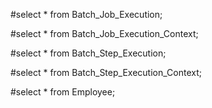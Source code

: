 #select * from Batch_Job_Execution;

#select * from Batch_Job_Execution_Context;

#select * from Batch_Step_Execution;

#select * from Batch_Step_Execution_Context;

#select * from Employee;
